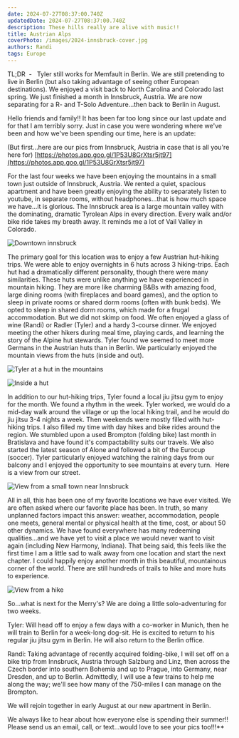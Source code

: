 ```yaml
---
date: 2024-07-27T08:37:00.740Z
updatedDate: 2024-07-27T08:37:00.740Z
description: These hills really are alive with music!!
title: Austrian Alps
coverPhoto: /images/2024-innsbruck-cover.jpg
authors: Randi
tags: Europe
---
```


TL;DR  -   Tyler still works for Memfault in Berlin. We are still pretending to live in Berlin (but also taking advantage of seeing other European destinations). We enjoyed a visit back to North Carolina and Colorado last spring. We just finished a month in Innsbruck, Austria. We are now separating for a R- and T-Solo Adventure…then back to Berlin in August.

Hello friends and family!! It has been far too long since our last update and for that I am terribly sorry. Just in case you were wondering where we've been and how we've been spending our time, here is an update:

(But first…here are our pics from Innsbruck, Austria in case that is all you're here for) [https://photos.app.goo.gl/1P53U8GrXtsr5jt97](https://photos.app.goo.gl/1P53U8GrXtsr5jt97)

For the last four weeks we have been enjoying the mountains in a small town just outside of Innsbruck, Austria. We rented a quiet, spacious apartment and have been greatly enjoying the ability to separately listen to youtube, in separate rooms, without headphones…that is how much space we have…it is glorious. The Innsbruck area is a large mountain valley with the dominating, dramatic Tyrolean Alps in every direction. Every walk and/or bike ride takes my breath away. It reminds me a lot of Vail Valley in Colorado.

![Downtown innsbruck](/images/2024-innsbruck-town-landscape.jpg)

The primary goal for this location was to enjoy a few Austrian hut-hiking trips. We were able to enjoy overnights in 6 huts across 3 hiking-trips. Each hut had a dramatically different personality, though there were many similarities. These huts were unlike anything we have experienced in mountain hiking. They are more like charming B&Bs with amazing food, large dining rooms (with fireplaces and board games), and the option to sleep in private rooms or shared dorm rooms (often with bunk beds). We opted to sleep in shared dorm rooms, which made for a frugal accommodation. But we did not skimp on food. We often enjoyed a glass of wine (Randi) or Radler (Tyler) and a hardy 3-course dinner. We enjoyed meeting the other hikers during meal time, playing cards, and learning the story of the Alpine hut stewards. Tyler found we seemed to meet more Germans in the Austrian huts than in Berlin. We particularly enjoyed the mountain views from the huts (inside and out).

![Tyler at a hut in the mountains](/images/2024-innsbruck-hut-tyler.jpg)

![Inside a hut](/images/2024-innsbruck-hut-inside.jpg)

In addition to our hut-hiking trips, Tyler found a local jiu jitsu gym to enjoy for the month. We found a rhythm in the week. Tyler worked, we would do a mid-day walk around the village or up the local hiking trail, and he would do jiu jitsu 3-4 nights a week. Then weekends were mostly filled with hut-hiking trips. I also filled my time with day hikes and bike rides around the region. We stumbled upon a used Brompton (folding bike) last month in Bratislava and have found it's compactability suits our travels. We also started the latest season of Alone and followed a bit of the Eurocup (soccer). Tyler particularly enjoyed watching the raining days from our balcony and I enjoyed the opportunity to see mountains at every turn.  Here is a view from our street.

![View from a small town near Innsbruck](/images/2024-innsbruck-town-landscape-2.jpg)

All in all, this has been one of my favorite locations we have ever visited. We are often asked where our favorite place has been. In truth, so many unplanned factors impact this answer: weather, accommodation, people one meets, general mental or physical health at the time, cost, or about 50 other dynamics. We have found everywhere has many redeeming qualities…and we have yet to visit a place we would never want to visit again (including New Harmony, Indiana). That being said, this feels like the first time I am a little sad to walk away from one location and start the next chapter. I could happily enjoy another month in this beautiful, mountainous corner of the world. There are still hundreds of trails to hike and more huts to experience.

![View from a hike](/images/2024-innsbruck-mountain-landscape.jpg)

So…what is next for the Merry's? We are doing a little solo-adventuring for two weeks.

Tyler: Will head off to enjoy a few days with a co-worker in Munich, then he will train to Berlin for a week-long dog-sit. He is excited to return to his regular jiu jitsu gym in Berlin. He will also return to the Berlin office.

Randi: Taking advantage of recently acquired folding-bike, I will set off on a bike trip from Innsbruck, Austria through Salzburg and Linz, then across the Czech border into southern Bohemia and up to Prague, into Germany, near Dresden, and up to Berlin. Admittedly, I will use a few trains to help me along the way; we'll see how many of the 750-miles I can manage on the Brompton.

We will rejoin together in early August at our new apartment in Berlin.

We always like to hear about how everyone else is spending their summer!! Please send us an email, call, or text…would love to see your pics too!!!\*\*
